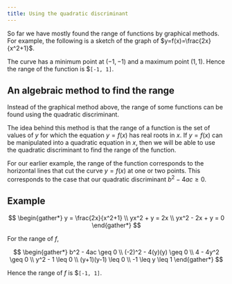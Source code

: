```yaml
---
title: Using the quadratic discriminant
---
```


So far we have mostly found the range of functions by graphical methods. For example, the following is a sketch of the
graph of $y=f(x)=\frac{2x}{x^2+1}$.

The curve has a minimum point at $(-1,-1)$ and a maximum point $(1, 1)$. Hence the range of the function is
$`[-1, 1]`.

## An algebraic method to find the range

Instead of the graphical method above, the range of some functions can be found using the quadratic discriminant.

The idea behind this method is that the range of a function is the set of values of $y$ for which the equation
$y=f(x)$ has real roots in $x$. If $y=f(x)$ can be manipulated into a quadratic equation in $x$, then we will
be able to use the quadratic discriminant to find the range of the function.

For our earlier example, the range of the function corresponds to the horizontal lines
that cut the curve $y=f(x)$ at one or two points. This corresponds to the case that our quadratic discriminant ${b^2-4ac} \geq 0$.

## Example

$$
\begin{gather*}
  y = \frac{2x}{x^2+1} \\
  yx^2 + y = 2x \\
  yx^2 - 2x + y = 0
\end{gather*}
$$

For the range of $f$,

$$
\begin{gather*}
  b^2 - 4ac \geq 0 \\
  (-2)^2 - 4(y)(y) \geq 0 \\
  4 - 4y^2 \geq 0 \\
  y^2 - 1 \leq 0 \\
  (y+1)(y-1) \leq 0 \\
  -1 \leq y \leq 1
\end{gather*}
$$

Hence the range of $f$ is
$`[-1, 1]`.
